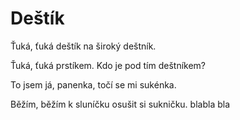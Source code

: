 # Deštík

Ťuká, ťuká deštík
na široký deštník.

Ťuká, ťuká prstíkem.
Kdo je pod tím deštníkem?

To jsem já, panenka,
točí se mi sukénka.

Běžím, běžím k sluníčku
osušit si sukničku.
blabla bla
